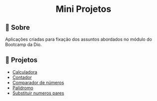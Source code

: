 <h1 align = "center" >Mini Projetos</h1>

## :page_facing_up: Sobre
Aplicações criadas para fixação dos assuntos abordados no módulo do Bootcamp da Dio.

## :open_file_folder: Projetos

- [Calculadora](Calculadora/calculadora.js)
- [Contador](contador-js/assets/js/scripts.js)
- [Comparador de números](Comparar-numeros/comparar.js)
- [Palídromo](palindromo/palindromo.js)
- [Substituir numeros pares](arraysPares/arraysPares.js)
